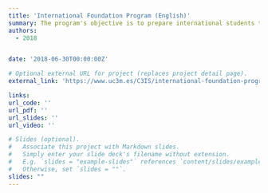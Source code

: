 ```yaml
---
title: 'International Foundation Program (English)'
summary: The program's objective is to prepare international students to adapt to the demanding standards of the Spanish university system, particularly at UC3M, while facilitating their integration by acquiring the foundations of Spanish culture and language
authors:
  - 2018


date: '2018-06-30T00:00:00Z'

# Optional external URL for project (replaces project detail page).
external_link: 'https://www.uc3m.es/C3IS/international-foundation-program/en'

links:
url_code: ''
url_pdf: ''
url_slides: ''
url_video: ''

# Slides (optional).
#   Associate this project with Markdown slides.
#   Simply enter your slide deck's filename without extension.
#   E.g. `slides = "example-slides"` references `content/slides/example-slides.md`.
#   Otherwise, set `slides = ""`.
slides: ""
---
```


